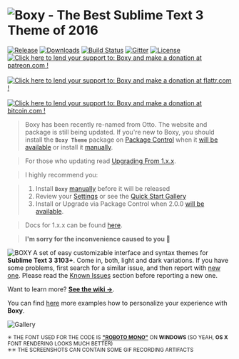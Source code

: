 # ![Boxy - The Best Sublime Text 3 Theme of 2016][img-name]

[![Release][img-release]][release]
[![Downloads][img-downloads-temp]][downloads]
[![Build Status][img-build-status]][build-status]
[![Gitter][img-gitter]][gitter]
[![License][img-license]][license]&nbsp;
[![Click here to lend your support to: Boxy and make a donation at patreon.com !][img-patreon]][patreon]&nbsp;
[![Click here to lend your support to: Boxy and make a donation at flattr.com !][img-flattr]][flattr]&nbsp;
[![Click here to lend your support to: Boxy and make a donation at bitcoin.com !][img-bitcoin]][bitcoin]

> Boxy has been recently re-named from Otto. The website and package is still being updated. If you're new to Boxy, you should install the **`Boxy Theme`** package on [Package Control][downloads] when it [will be available][pr] or install it [manually][manual-install]. 

> For those who updating read [Upgrading From 1.x.x][upgrading]. 

> I highly recommend you:

> 1. Install **`Boxy`** [manually][manual-install] before it will be released
> 2. Review your [Settings][settings] or see the [Quick Start Gallery][gallery]
> 3. Install or Upgrade via Package Control when 2.0.0 [will be available][pr].

> Docs for 1.x.x can be found [here][docs1xx].

> **I'm sorry for the inconvenience caused to you 🙍**

<a href="http://www.oivva.com/boxy" target="_blank"><img align="left" src="https://raw.githubusercontent.com/oivva/boxy-extras/master/assets/readme/logo.gif" alt="BOXY"></a>

A set of easy customizable interface and syntax themes for **Sublime Text 3 3103+**. Come in, both, light and dark variations. If you have some problems, first search for a similar issue, and then report with [new one][issues]. Please read the [Known Issues][known-issues] section before reporting a new one.

Want to learn more? [**See the wiki &#8594;**][wiki].

You can find [here][gallery] more examples how to personalize your experience with **Boxy**.

![Gallery][img-gallery]

<sup>&#x2733; THE FONT USED FOR THE CODE IS <a href="https://www.google.com/fonts/specimen/Roboto+Mono" target="_blank"><b>"ROBOTO MONO"</b></a> ON <b>WINDOWS</b> (SO YEAH, <b>OS X</b> FONT RENDERING LOOKS MUCH BETTER)</sup><br>
<sup>&#x2733;&#x2733; THE SCREENSHOTS CAN CONTAIN SOME GIF RECORDING ARTIFACTS</sup>


<!-- Links -->

[release]: https://github.com/oivva/boxy/releases
[downloads]: https://packagecontrol.io/packages/Boxy%20Theme
[build-status]: https://travis-ci.org/oivva/boxy
[gitter]: https://gitter.im/oivva/boxy
[license]: https://github.com/oivva/boxy
[patreon]: https://www.patreon.com/oivva "Donate with Patreon"
[flattr]: https://flattr.com/profile/oivva "Donate with Flattr"
[bitcoin]: https://www.coinbase.com/oivva "Donate with Bitcoin"
[upgrading]: https://github.com/oivva/boxy/wiki/Upgrading
[issues]: https://github.com/oivva/boxy/issues
[wiki]: https://github.com/oivva/boxy/wiki
[gallery]: https://github.com/oivva/boxy/wiki/Gallery
[website]: http://www.oivva.com/boxy/
[known-issues]: https://github.com/oivva/boxy/wiki#known-issues
[pr]: https://github.com/wbond/package_control_channel/pull/5500
[docs1xx]: https://github.com/oivva/boxy/blob/v1.1.1/README.md
[manual-install]: https://github.com/oivva/boxy/wiki/Get-It#manual
[settings]: https://github.com/oivva/boxy/wiki/Settings

<!-- Images -->

[img-name]: https://raw.githubusercontent.com/oivva/boxy-extras/master/assets/readme/name.png
[img-release]: https://img.shields.io/github/release/oivva/boxy.svg
[img-downloads]: https://img.shields.io/packagecontrol/dt/Boxy%20Theme.svg
[img-build-status]: https://img.shields.io/travis/oivva/boxy.svg
[img-gitter]: https://img.shields.io/gitter/room/nwjs/nw.js.svg?maxAge=2592000
[img-license]: https://img.shields.io/github/license/mashape/apistatus.svg?maxAge=2592000
[img-patreon]: https://raw.githubusercontent.com/oivva/boxy-extras/master/assets/readme/patreon.png
[img-flattr]: https://raw.githubusercontent.com/oivva/boxy-extras/master/assets/readme/flattr.png
[img-bitcoin]: https://raw.githubusercontent.com/oivva/boxy-extras/master/assets/readme/bitcoin.png
[img-gallery]: https://raw.githubusercontent.com/oivva/boxy-extras/master/assets/readme/showcase.gif

<!-- Temp -->

[img-downloads-temp]: https://img.shields.io/packagecontrol/dt/Theme%20-%20Otto.svg
<!-- ?maxAge=2592000 -->
<!-- ?maxAge=86400 -->
